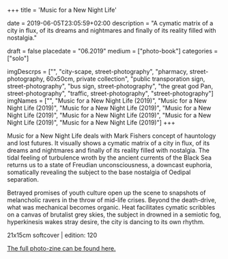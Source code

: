+++
title = 'Music for a New Night Life'

date = 2019-06-05T23:05:59+02:00
description = "A cymatic matrix of a city in flux, of its dreams and nightmares and finally of its reality filled with nostalgia."

draft = false
placedate = "06.2019"
medium = ["photo-book"]
categories = ["solo"]

imgDescrps = ["", "city-scape, street-photography", "pharmacy, street-photography, 60x50cm, private collection", "public transporation sign, street-photography", "bus sign, street-photography", "the great god Pan, street-photography", "traffic, street-photography", "street-photography"]
imgNames = ["", "Music for a New Night Life (2019)", "Music for a New Night Life (2019)", "Music for a New Night Life (2019)", "Music for a New Night Life (2019)", "Music for a New Night Life (2019)", "Music for a New Night Life (2019)", "Music for a New Night Life (2019)"]
+++


Music for a New Night Life deals with Mark Fishers concept of hauntology and lost futures. It visually shows a cymatic matrix of a city in flux, of its dreams and nightmares and finally of its reality filled with nostalgia. The tidal feeling of turbulence wroth by the ancient currents of the Black Sea returns us to a state of Freudian unconsciousness, a downcast euphoria, somatically revealing the subject to the base nostalgia of Oedipal separation.

Betrayed promises of youth culture open up the scene to snapshots of melancholic ravers in the throw of mid-life crises. Beyond the death-drive, what was mechanical becomes organic. Heat facilitates cymatic scribbles on a canvas of brutalist grey skies, the subject in drowned in a semiotic fog, hyperkinesis wakes stray desire, the city is dancing to its own rhythm.

21x15cm softcover | edition: 120

[The full photo-zine can be found here.](https://ia801908.us.archive.org/5/items/mnnf_web/mnnf_web.pdf)